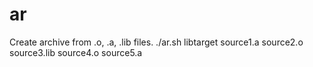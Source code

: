 ar
==

Create archive from .o, .a, .lib files.
./ar.sh libtarget source1.a source2.o source3.lib source4.o source5.a

